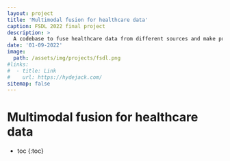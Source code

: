 ```yaml
---
layout: project
title: 'Multimodal fusion for healthcare data'
caption: FSDL 2022 final project
description: >
  A codebase to fuse healthcare data from different sources and make predictions with it.
date: '01-09-2022'
image: 
  path: /assets/img/projects/fsdl.png
#links:
#  - title: Link
#    url: https://hydejack.com/
sitemap: false
---
```


# Multimodal fusion for healthcare data

* toc
{:toc}



